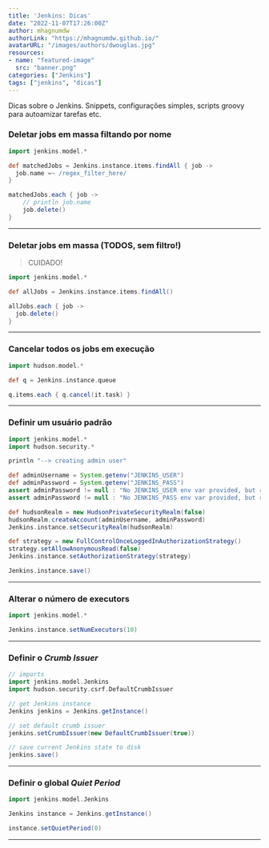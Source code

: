 ```yaml
---
title: 'Jenkins: Dicas'
date: "2022-11-07T17:26:00Z"
author: mhagnumdw
authorLink: "https://mhagnumdw.github.io/"
avatarURL: "/images/authors/dwouglas.jpg"
resources:
- name: "featured-image"
  src: "banner.png"
categories: ["Jenkins"]
tags: ["jenkins", "dicas"]
---
```


Dicas sobre o Jenkins. Snippets, configurações simples, scripts groovy para autoamizar tarefas etc.

<!--more-->

### Deletar jobs em massa filtando por nome

```groovy
import jenkins.model.*

def matchedJobs = Jenkins.instance.items.findAll { job ->
  job.name =~ /regex_filter_here/
}

matchedJobs.each { job ->
    // println job.name
    job.delete()
}
```

* * *

### Deletar jobs em massa (TODOS, sem filtro!)

> CUIDADO!

```groovy
import jenkins.model.*

def allJobs = Jenkins.instance.items.findAll()

allJobs.each { job ->
  job.delete()
}
```

* * *

### Cancelar todos os jobs em execução

```groovy
import hudson.model.*

def q = Jenkins.instance.queue

q.items.each { q.cancel(it.task) }
```

* * *

### Definir um usuário padrão

```groovy
import jenkins.model.*
import hudson.security.*

println "--> creating admin user"

def adminUsername = System.getenv("JENKINS_USER")
def adminPassword = System.getenv("JENKINS_PASS")
assert adminPassword != null : "No JENKINS_USER env var provided, but required"
assert adminPassword != null : "No JENKINS_PASS env var provided, but required"

def hudsonRealm = new HudsonPrivateSecurityRealm(false)
hudsonRealm.createAccount(adminUsername, adminPassword)
Jenkins.instance.setSecurityRealm(hudsonRealm)

def strategy = new FullControlOnceLoggedInAuthorizationStrategy()
strategy.setAllowAnonymousRead(false)
Jenkins.instance.setAuthorizationStrategy(strategy)

Jenkins.instance.save()
```

* * *

### Alterar o número de executors

```groovy
import jenkins.model.*

Jenkins.instance.setNumExecutors(10)
```

* * *

### Definir o _Crumb Issuer_

```groovy
// imports
import jenkins.model.Jenkins
import hudson.security.csrf.DefaultCrumbIssuer

// get Jenkins instance
Jenkins jenkins = Jenkins.getInstance()

// set default crumb issuer
jenkins.setCrumbIssuer(new DefaultCrumbIssuer(true))

// save current Jenkins state to disk
jenkins.save()
```

* * *

### Definir o global _Quiet Period_

```groovy
import jenkins.model.Jenkins

Jenkins instance = Jenkins.getInstance()

instance.setQuietPeriod(0)
```

* * *
